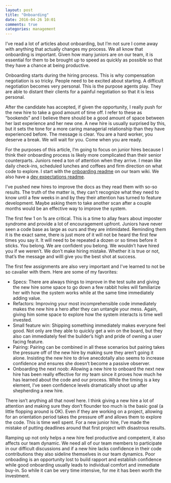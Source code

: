 ```yaml
---
layout: post
title: "Onboarding"
date: 2016-04-26 10:01
comments: true
categories: management
---
```


I’ve read a lot of articles about onboarding, but I’m not sure I come away with anything that actually changes my process. We all know that onboarding is important. Given how many juniors are on our team, it is essential for them to be brought up to speed as quickly as possible so that they have a chance at being productive.

Onboarding starts during the hiring process. This is why compensation negotiation is so tricky. People need to be excited about starting. A difficult negotiation becomes very personal. This is the purpose agents play. They are able to distant their clients for a painful negotiation so that it is less personal.

After the candidate has accepted, if given the opportunity, I really push for the new hire to take a good amount of time off. I refer to these as “bookends” and I believe there should be a good amount of space between her last experience and her new one. A new hire is usually surprised by this, but it sets the tone for a more caring managerial relationship than they have experienced before. The message is clear. You are a hard worker, you deserve a break. We will wait for you. Come when you are ready.

For the purposes of this article, I’m going to focus on junior hires because I think their onboarding process is likely more complicated than their senior counterparts. Juniors need a ton of attention when they arrive. I mean like daily check-ins, scheduled lunches and coffees and firm direction on what code to explore. I start with the [onboarding readme](https://github.com/flatiron-labs/wiki/blob/master/ONBOARDING.md) on our team wiki. We also have a [dev expectations readme](https://github.com/flatiron-labs/wiki/blob/master/DEV_EXPECTATIONS.md).

I’ve pushed new hires to improve the docs as they read them with so-so results. The truth of the matter is, they can’t recognize what they need to know until a few weeks in and by they their attention has turned to feature development. Maybe asking them to take another scan after a couple months would be an effective way to improve the system.

The first few 1 on 1s are critical. This is a time to allay fears about imposter syndrome and provide a lot of encouragement upfront. Juniors have never seen a code base as large as ours and they are intimidated. Reminding them it is the exact same, there is just more of it will not be heard the first few times you say it. It will need to be repeated a dozen or so times before it sticks. You belong. We are confident you belong. We wouldn’t have hired you if we weren’t. We don’t make hiring mistake. Whether it is true or not, that’s the message and willl give you the best shot at success.

The first few assignments are also very important and I've learned to not be so cavalier with them. Here are some of my favorites:

  - Specs: There are always things to improve in the test suite and giving the new hire some space to go down a few rabbit holes will familiarize her with how the system works while at the same time immediately adding value.
  - Refactors: Improving your most incomprehensible code immediately makes the new hire a hero after they can untangle your mess. Again, giving him some space to explore how the system interacts is time well invested.
  - Small feature win: Shipping something immediately makes everyone feel good. Not only are they able to quickly get a win on the board, but they also can immediately feel the builder’s high and pride of owning a user facing feature.
  - Pairing: Pairing can be combined in all these scenarios but pairing takes the pressure off of the new hire by making sure they aren’t going it alone. Insisting the new hire to drive anecdotally also seems to increase confidence and ensures she doesn’t become a passive observer.
  - Onboarding the next noob: Allowing a new hire to onboard the next new hire has been really effective for my team since it proves how much he has learned about the code and our process. While the timing is a key element, I’ve seen confidence levels dramatically shoot up after shepherding a new hire.

There isn’t anything all that novel here. I think giving a new hire a lot of attention and making sure they don’t flounder too much is the basic goal (a little flopping around is OK). Even if they are working on a project, allowing for an orientation period takes the pressure off and allows them to explore the code. This is time well spent. For a new junior hire, I’ve made the mistake of putting deadlines around that first project with disastrous results.

Ramping up not only helps a new hire feel productive and competent, it also affects our team dynamic. We need all of our team members to participate in our difficult discussions and if a new hire lacks confidence in their code contributions they also sideline themselves in our team dynamics. Poor onboading is an opportunity lost to build rapport and establish confidence while good onboarding usually leads to individual comfort and immediate buy-in. So while it can be very time intensive, for me it has been worth the investment.
